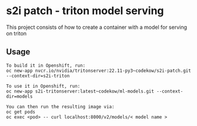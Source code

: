 # s2i patch - triton model serving

This project consists of how to create a container with a model for serving on triton

## Usage
```
To build it in Openshift, run:
oc new-app nvcr.io/nvidia/tritonserver:22.11-py3~codekow/s2i-patch.git --context-dir=s2i-triton

To use it in Openshift, run:
oc new-app s2i-tritonserver:latest~codekow/ml-models.git --context-dir=models

You can then run the resulting image via:
oc get pods
oc exec <pod> -- curl localhost:8000/v2/models/< model name >
```